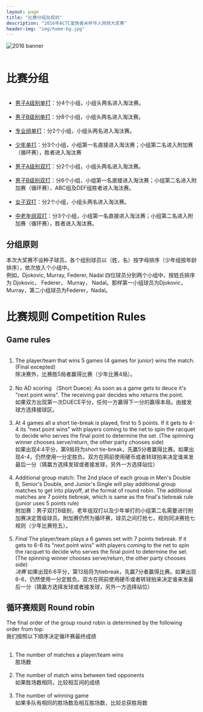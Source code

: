 ```yaml
---
layout: page
title: "比赛分组及规则"
description: "2016年ACTC皇族香米杯华人网球大奖赛"
header-img: "img/home-bg.jpg"
---
```

<div class="row text-center">
  <div class="col-xs-12 col-sm-12 col-md-12 col-lg-12">
    <img class="img-responsive" src="https://c2.staticflickr.com/6/5457/30883334701_0acc2d860f_h.jpg" alt="2016 banner" />
  </div>
</div>

<br>

<h1 class="page-header">比赛分组</h1>
<ul>
  <li><a class="btn btn-info" role="button" href="{{ site.baseurl }}/2016/draws/single-a">男子A级别单打</a>：分4个小组，小组头两名进入淘汰赛。 </li>
  <li><a class="btn btn-info" role="button" href="{{ site.baseurl }}/2016/draws/single-b">男子B级别单打</a>：分8个小组，小组头两名进入淘汰赛。 </li>
  <li><a class="btn btn-info" role="button" href="{{ site.baseurl }}/2016/draws/single-pro">专业组单打</a>：分2个小组，小组头两名进入淘汰赛。 </li>
  <li><a class="btn btn-info" role="button" href="{{ site.baseurl }}/2016/draws/single-junior">少年单打</a>：分3个小组，小组第一名直接进入淘汰赛；小组第二名进入附加赛（循环赛），胜者进入淘汰赛</li>
  <li><a class="btn btn-info" role="button" href="{{ site.baseurl }}/2016/draws/double-a">男子A级别双打</a>：分2个小组，小组头两名进入淘汰赛。 </li>
  <li><a class="btn btn-info" role="button" href="{{ site.baseurl }}/2016/draws/double-b">男子B级别双打</a>：分6个小组，小组第一名直接进入淘汰赛；小组第二名进入附加赛（循环赛），ABC组及DEF组胜者进入淘汰赛。 </li>
  <li><a class="btn btn-info" role="button" href="{{ site.baseurl }}/2016/draws/double-women">女子双打</a>：分2个小组，小组头两名进入淘汰赛。 </li>
  <li><a class="btn btn-info" role="button" href="{{ site.baseurl }}/2016/draws/double-senior">中老年组双打</a>：分3个小组，小组第一名直接进入淘汰赛；小组第二名进入附加赛（循环赛），胜者进入淘汰赛。 </li>
</ul>
<h2>分组原则</h2>
本次大奖赛不设种子球员。各个组别球员以（姓，名）按字母排序（少年组按年龄排序），依次放入个小组中。 <br>例如，Djokovic, Murray, Federer, Nadal 四位球员分到两个小组中，按姓氏排序为 Djokovic， Federer， Murray， Nadal。那样第一小组球员为Djokovic，Murray，第二小组球员为Federer，Nadal。
<br>

<h1 class="page-header">比赛规则 Competition Rules</h1>
<h2>Game rules</h2>
<ol>
  <li>The player/team that wins 5 games (4 games for junior) wins the match. (Final excepted)<br>除决赛外，比赛胜5局者赢得比赛（少年比赛4局）。 </li>
  <li>No AD scoring （Short Duece): As soon as a game gets to deuce it's "next point wins". The receiving pair decides who returns the point.<br>如果双方出现第一次DUECE平分，任何一方赢得下一分的赢得本局。由接发球方选择接球区。 </li>
  <li>At 4 games all a short tie-break is played, first to 5 points. If it gets to 4-4 its “next point wins” with players coming to the net to spin the racquet to decide who serves the final point to determine the set. (The spinning winner chooses serve/return, the other party chooses side)<br>如果出现4:4平分，第9局将为short tie-break，先赢5分者赢得比赛。如果出现4-4，仍然使用一分定胜负。双方在网前使用硬币或者转球拍来决定谁来发最后一分（猜赢方选择发球或者接发球，另外一方选择站位）</li>
  <li>Additional group match: The 2nd place of each group in Men's Double B, Senior's Double, and Junior's Single will play additional group matches to get into playoff, at the format of round robin. The additional matches are 7 points tiebreak, which is same as the final's tiebreak rule (junior uses 5 points rule)<br>附加赛：男子双打B级别，老年组双打以及少年单打的小组第二名需要进行附加赛决定晋级球员。附加赛仍然为循环赛，球员之间打抢七，规则同决赛抢七规则（少年比赛抢五）。</li>
  <li><em>Final</em> The player/team plays a 6 games set with 7 points tiebreak. If it gets to 6-6 its “next point wins” with players coming to the net to spin the racquet to decide who serves the final point to determine the set. (The spinning winner chooses serve/return, the other party chooses side)<br><em>决赛</em> 如果出现6:6平分，第13局将为tiebreak，先赢7分者赢得比赛。如果出现6-6，仍然使用一分定胜负。双方在网前使用硬币或者转球拍来决定谁来发最后一分（猜赢方选择发球或者接发球，另外一方选择站位）</li>
</ol>

<h2>循环赛规则 Round robin</h2>
The final order of the group round robin is determined by the following order from top:<br>我们按照以下顺序决定循环赛最终成绩
<ol>
  <li>The number of matches a player/team wins<br>胜场数</li>
  <li>The number of match wins between tied opponents<br>如果胜场数相同，比较相互间的成绩</li>
  <li>The number of winning game<br>如果多队有相同的胜场数及相互胜场数，比较总获胜局数</li>
</ol>
